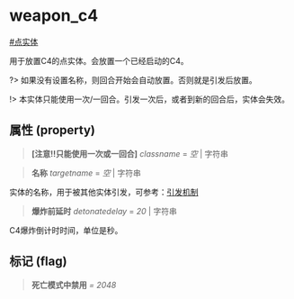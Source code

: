 # weapon_c4
[#点实体](wiki/point_entity)

用于放置C4的点实体。会放置一个已经启动的C4。

?> 如果没有设置名称，则回合开始会自动放置。否则就是引发后放置。

!> 本实体只能使用一次/一回合。引发一次后，或者到新的回合后，实体会失效。

## 属性 (property)
> **[注意!!只能使用一次或一回合]** *classname* = *空* | 字符串

> **名称** *targetname* = *空* | 字符串

实体的名称，用于被其他实体引发，可参考：[引发机制](wiki/trigger)

> **爆炸前延时** *detonatedelay* = *20* | 字符串

C4爆炸倒计时时间，单位是秒。

## 标记 (flag)
> **死亡模式中禁用** *= 2048*

